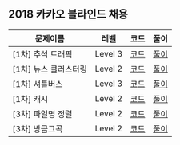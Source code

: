 ## 2018 카카오 블라인드 채용

|문제이름|레벨|코드|풀이|
|--|--|--|--|
|[1차] 추석 트래픽|Level 3|[코드](./Thanksgiving.java)|[풀이](https://velog.io/@jwkim/2018-kakao-blind-thanksgiving)|
|[1차] 뉴스 클러스터링|Level 2|[코드](./NewsClustering.java)|[풀이](https://velog.io/@jwkim/2018-kakao-blind-news-clustering)|
|[1차] 셔틀버스|Level 3|[코드](./ShuttleBus.java)|[풀이](https://velog.io/@jwkim/2018-kakao-blind-shuttle-bus)|
|[1차] 캐시|Level 2|[코드](./Cache.java)|[풀이](https://velog.io/@jwkim/2018-kakao-blind-cache)|
|[3차] 파일명 정렬|Level 2|[코드](./FileNameSorting.java)|[풀이](https://velog.io/@jwkim/2018-kakao-blind-file-name-sorting)|
|[3차] 방금그곡|Level 2|[코드](./SongRightBefore.java)|[풀이](https://velog.io/@jwkim/2018-kakao-blind-song-right-before)|